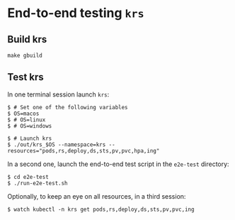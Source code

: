 # End-to-end testing `krs`

## Build krs
```shell
make gbuild
```

## Test krs
In one terminal session launch `krs`:

```shell
$ # Set one of the following variables
$ OS=macos
$ # OS=linux
$ # OS=windows

$ # Launch krs
$ ./out/krs_$OS --namespace=krs --resources="pods,rs,deploy,ds,sts,pv,pvc,hpa,ing"
```

In a second one, launch the end-to-end test script in the `e2e-test` directory:

```shell
$ cd e2e-test
$ ./run-e2e-test.sh
```

Optionally, to keep an eye on all resources, in a third session:

```shell
$ watch kubectl -n krs get pods,rs,deploy,ds,sts,pv,pvc,ing
```
